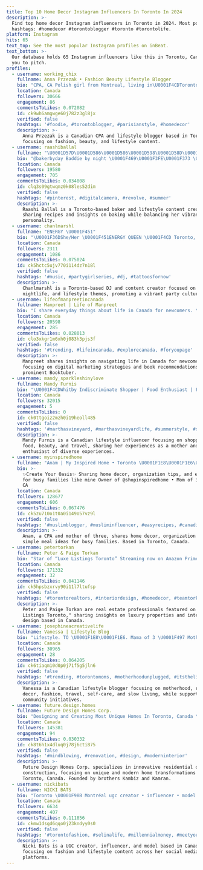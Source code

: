 ```yaml
---
title: Top 10 Home Decor Instagram Influencers In Toronto In 2024
description: >-
  Find top home decor Instagram influencers in Toronto in 2024. Most popular
  hashtags: #homedecor #torontoblogger #toronto #torontolife.
platform: Instagram
hits: 65
text_top: See the most popular Instagram profiles on inBeat.
text_bottom: >-
  Our database holds 65 Instagram influencers like this in Toronto, Canada for
  you to pitch.
profiles:
  - username: working_chix
    fullname: Anna Przezak • Fashion Beauty Lifestyle Blogger
    bio: "CPA, CA Polish girl from Montreal, living in\U0001F4CDToronto \U0001F4E9 workingchix@gmail.com"
    location: Canada
    followers: 30666
    engagement: 86
    commentsToLikes: 0.072082
    id: ck9wh6amgwge60j782z3gl8jx
    verified: false
    hashtags: '#foodie, #torontoblogger, #parisianstyle, #homedecor'
    description: >-
      Anna Przezak is a Canadian CPA and lifestyle blogger based in Toronto,
      focusing on fashion, beauty, and lifestyle content.
  - username: raashiballal
    fullname: "\U0001D57D\U0001D586\U0001D586\U0001D598\U0001D58D\U0001D58E"
    bio: "@bakerbyday Baddie by night \U0001F469\U0001F3FE‍\U0001F373 \U0001F4CDToronto \U0001F48C raashi@sociallensmedia.com"
    location: Canada
    followers: 19580
    engagement: 705
    commentsToLikes: 0.034808
    id: clq3s09gtwqmz0k08les52dim
    verified: false
    hashtags: '#pinterest, #digitalcamera, #revolve, #summer'
    description: >-
      Raashi Ballal is a Toronto-based baker and lifestyle content creator,
      sharing recipes and insights on baking while balancing her vibrant
      personality.
  - username: chanlmarshl
    fullname: "ENERGY \U0001F451"
    bio: "\U0001F36DShe/Her \U0001F451ENERGY QUEEN \U0001F4CD Toronto, Ontario #partygirlseries #monabodmon ⬇️⬇️\U0001F48BSEXY TIME EXTRA \U0001F48B⬇️⬇️"
    location: Canada
    followers: 2311
    engagement: 1086
    commentsToLikes: 0.075024
    id: ck5hctc5ujv770i114dz7n18l
    verified: false
    hashtags: '#music, #partygirlseries, #dj, #tattoosfornow'
    description: >-
      Chanlmarshl is a Toronto-based DJ and content creator focused on music,
      nightlife, and lifestyle themes, promoting a vibrant party culture.
  - username: lifeofmanpreetincanada
    fullname: Manpreet | Life of Manpreet
    bio: "I share everyday things about life in Canada for newcomers. \U0001F469‍\U0001F4BBDigital Marketing - social, ads \U0001F4F8 India’s leading Booktuber @indianbooktuber \U0001F4CDToronto"
    location: Canada
    followers: 20598
    engagement: 285
    commentsToLikes: 0.028013
    id: clo3xkgr1m6xh0j083h3pjs3f
    verified: false
    hashtags: '#trending, #lifeincanada, #explorecanada, #foryoupage'
    description: >-
      Manpreet shares insights on navigating life in Canada for newcomers,
      focusing on digital marketing strategies and book recommendations as a
      prominent Booktuber.
  - username: mandy_sparkleshinylove
    fullname: Mandy Furnis
    bio: "\U0001F4CDWhitby Indiscriminate Shopper | Food Enthusiast | Fab Mom | Beauty Lover | Travel Junkie ✈️ Next ➡️ Martha’s Vineyard | Bahamas"
    location: Canada
    followers: 32015
    engagement: 5
    commentsToLikes: 0
    id: ck0ttgoiz2mzh0i19heoll485
    verified: false
    hashtags: '#marthasvineyard, #marthasvineyardlife, #summerstyle, #summer'
    description: >-
      Mandy Furnis is a Canadian lifestyle influencer focusing on shopping,
      food, beauty, and travel, sharing her experiences as a mother and
      enthusiast of diverse experiences.
  - username: myinspiredhome
    fullname: "Anam | My Inspired Home • Toronto \U0001F1E8\U0001F1E6\U0001F1F5\U0001F1F0"
    bio: >-
      ✨Create Your Oasis✨ Sharing home decor, organization tips, and easy meals
      for busy families like mine Owner of @shopinspiredhome • Mom of 3 • CPA,
      CA
    location: Canada
    followers: 128677
    engagement: 606
    commentsToLikes: 0.067476
    id: ck5zu710o1t0a0i149o57vz9l
    verified: false
    hashtags: '#muslimblogger, #musliminfluencer, #easyrecipes, #canadianmuslim'
    description: >-
      Anam, a CPA and mother of three, shares home decor, organization tips, and
      simple meal ideas for busy families. Based in Toronto, Canada.
  - username: petertorkan
    fullname: Peter & Paige Torkan
    bio: "Star of “Luxe Listings Toronto” Streaming now on Amazon Prime Video \U0001F3AC \U0001F64F”In Source We Walk and Breathe, Live & Breathe and Have Our Being in it”"
    location: Canada
    followers: 171332
    engagement: 32
    commentsToLikes: 0.041146
    id: ck5hpsbzxrvy90i11l7ltufsp
    verified: false
    hashtags: '#torontorealtors, #interiordesign, #homedecor, #teamtorkan'
    description: >-
      Peter and Paige Torkan are real estate professionals featured on "Luxe
      Listings Toronto," sharing insights on luxury properties and interior
      design based in Canada.
  - username: josephineacreativelife
    fullname: Vanessa | Lifestyle Blog
    bio: "Lifestyle. TO \U0001F1E8\U0001F1E6. Mama of 3 \U0001F497 Motherhood, recipes, decor, fashion, travel, self-care & slow living. For Collabs \U0001F48C Ambassador @mamasformamas."
    location: Canada
    followers: 30965
    engagement: 28
    commentsToLikes: 0.064205
    id: ck6tiaqm10d0p0j71f5g5jln6
    verified: false
    hashtags: '#trending, #torontomoms, #motherhoodunplugged, #itsthelittlethings'
    description: >-
      Vanessa is a Canadian lifestyle blogger focusing on motherhood, recipes,
      decor, fashion, travel, self-care, and slow living, while supporting
      community initiatives.
  - username: future.design.homes
    fullname: Future Design Homes Corp.
    bio: "Designing and Creating Most Unique Homes In Toronto, Canada \U0001F1E8\U0001F1E6 Founded by Brothers Kambiz & Kamran"
    location: Canada
    followers: 145381
    engagement: 94
    commentsToLikes: 0.030332
    id: ck8t6h1x4dluq0j78j6cti875
    verified: false
    hashtags: '#mindblowing, #renovation, #design, #moderninterior'
    description: >-
      Future Design Homes Corp. specializes in innovative residential design and
      construction, focusing on unique and modern home transformations in
      Toronto, Canada. Founded by brothers Kambiz and Kamran.
  - username: nickibats
    fullname: NICKI BATS
    bio: "Toronto \U0001F98B Montréal ugc creator • influencer • model collab: contact.nickibats@gmail.com"
    location: Canada
    followers: 6634
    engagement: 407
    commentsToLikes: 0.111856
    id: ckmw1dsgd6qqo0j23kndyy0s0
    verified: false
    hashtags: '#torontofashion, #selinalife, #millennialmoney, #meetyouthere'
    description: >-
      Nicki Bats is a UGC creator, influencer, and model based in Canada,
      focusing on fashion and lifestyle content across her social media
      platforms.
---
```


